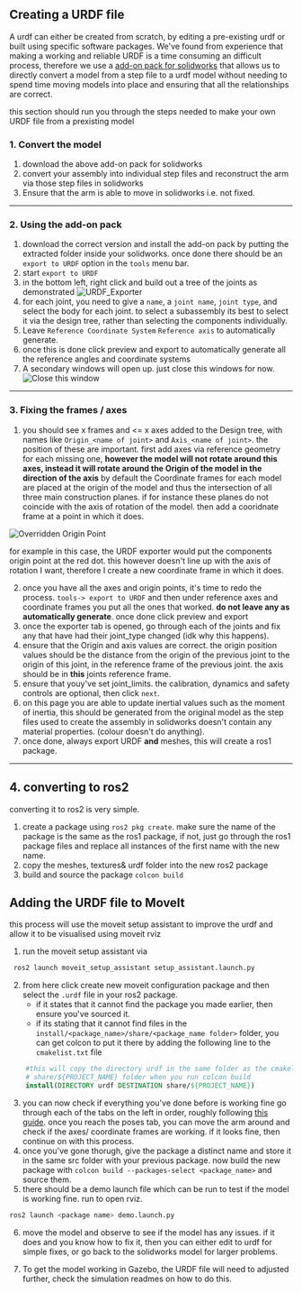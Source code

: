 
## Creating a URDF file

A urdf can either be created from scratch, by editing a pre-existing urdf or built using specific software packages. We've found from experience that making a working and reliable URDF is a time consuming an difficult process, therefore we use a [add-on pack for solidworks](http://wiki.ros.org/sw_urdf_exporter) that allows us to directly convert a model from a step file to a urdf model without needing to spend time moving models into place and ensuring that all the relationships are correct. 

this section should run you through the steps needed to make your own URDF file from a prexisting model

### 1.  Convert the model
1.  download the above add-on pack for solidworks
2. convert your assembly into individual step files and reconstruct the arm via those step files in solidworks
3. Ensure that the arm is able to move in solidworks i.e. not fixed.
---
### 2. Using the add-on pack
1. download the correct version and install the add-on pack by putting the extracted folder inside your solidworks. once done there should be an `export to URDF` option in the `tools` menu bar.
2. start `export to URDF`
3. in the bottom left, right click and build out a tree of the joints as demonstrated ![URDF_Exporter](/media/Solidworks_Exporter.png)
4. for each joint, you need to give a `name`, a `joint name`, `joint type`, and select the body for each joint. to select a subassembly its best to select it via the design tree, rather than selecting the components individually.
5. Leave `Reference Coordinate System` `Reference axis` to automatically generate.
6. once this is done click preview and export to automatically generate all the reference angles and coordinate systems
7. A secondary windows will open up. just close this windows for now. ![Close this window](/media/Assembly_Exporter.png)
---
### 3. Fixing the frames / axes
1. you should see x frames and <= x axes added to the Design tree, with names like `Origin_<name of joint>` and `Axis_<name of joint>`. the position of these are important. first add axes via reference geometry for each missing one, **however the model will not rotate around this axes, instead it will rotate around the Origin of the model in the direction of the axis** by default the Coordinate frames for each model are placed at the origin of the model and thus the intersection of all three main construction planes. if for instance these planes do not coincide with the axis of rotation of the model. then add a cooridnate frame at a point in which it does.

![Overridden Origin Point](/media/Overridden%20Origin.png)

for example in this case, the URDF exporter would put the components origin point at the red dot. this however doesn't line up with the axis of rotation I want, therefore I create a new coordinate frame in which it does.

2. once you have all the axes and origin points, it's time to redo the process. `tools-> export to URDF` and then under reference axes and coordinate frames you put all the ones that worked. **do not leave any as automatically generate**. once done click preview and export
3. once the exporter tab is opened, go through each of the joints and fix any that have had their joint_type changed (idk why this happens).
4. ensure that the Origin and axis values are correct. the origin position values should be the distance from the origin of the previous joint to the origin of this joint, in the reference frame of the previous joint. the axis should be in **this** joints reference frame. 
5. ensure that youy've set joint_limits. the calibration, dynamics and safety controls are optional, then click `next`.
6. on this page you are able to update inertial values such as the moment of inertia, this should be generated from the original model as the step files used to create the assembly in solidworks doesn't contain any material properties. (colour doesn't do anything).
7. once done, always export URDF **and** meshes, this will create a ros1 package.

---
## 4. converting to ros2
converting it to ros2 is very simple. 

1. create a package using `ros2 pkg create`. make sure the name of the package is the same as the ros1 package, if not, just go through the ros1 package files and replace all instances of the first name with the new name.
2. copy the meshes, textures& urdf folder into the new ros2 package
3. build and source the package `colcon build`

## Adding the URDF file to MoveIt
this process will use the moveit setup assistant to improve the urdf and allow it to be visualised using moveit rviz

1. run the moveit setup assistant via 
```bash
 ros2 launch moveit_setup_assistant setup_assistant.launch.py
```
2. from here click create new moveit configuration package and then select the `.urdf` file in your ros2 package. 
    - if it states that it cannot find the package you made earlier, then ensure you've sourced it.
    - if its stating that it cannot find files in the  `install/<package_name>/share/<package_name folder>` folder, you can get colcon to put it there by adding the following line to the `cmakelist.txt` file
```cmake
    #this will copy the directory urdf in the same folder as the cmakelists.txt file into the 
    # share/${PROJECT_NAME} folder when you run colcon build
    install(DIRECTORY urdf DESTINATION share/${PROJECT_NAME})
```
3. you can now check if everything you've done before is working fine go through each of the tabs on the left in order, roughly following [this guide](http://docs.ros.org/en/kinetic/api/moveit_tutorials/html/doc/setup_assistant/setup_assistant_tutorial.html). once you reach the poses tab, you can move the arm around and check if the axes/ coordinate frames are working. if it looks fine, then continue on with this process.
4. once you've gone thorugh, give the package a distinct name and store it in the same src folder with your previous package. now build the new package with `colcon build --packages-select <package_name>` and source them. 
5. there should be a demo launch file which can be run to test if the model is working fine. run to open rviz.
```bash
ros2 launch <package name> demo.launch.py
```
6. move the model and observe to see if the model has any issues. if it does and you know how to fix it, then you can either edit to urdf for simple fixes, or go back to the solidworks model for larger problems. 



7. To get the model working in Gazebo, the URDF file will need to adjusted further, check the simulation readmes on how to do this.
